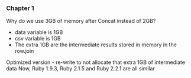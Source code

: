### Chapter 1

Why do we use 3GB of memory after Concat instead of 2GB?

* data variable is 1GB
* csv variable is 1GB
* The extra 1GB are the intermediate results stored in memory in the row.join

Optimized version - re-write to not allocate that extra 1GB of intermediate data
Now, Ruby 1.9.3, Ruby 2.1.5 and Ruby 2.2.1 are all similar
